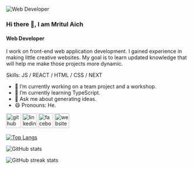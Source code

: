 ![Web Developer](https://res.cloudinary.com/dvaclg6kh/image/upload/v1730356188/github-header-image_h9siq7.png)

### Hi there 👋, I am Mritul Aich
#### Web Developer

I work on front-end web application development. I gained experience in making little creative websites. My goal is to learn updated knowledge that will help me make those projects more dynamic. 

Skills: JS / REACT / HTML / CSS / NEXT

- 🔭 I’m currently working on a team project and a workshop. 
- 🌱 I’m currently learning TypeScript. 
- 💬 Ask me about generating ideas. 
- 😄 Pronouns: He. 


[<img src='https://cdn.jsdelivr.net/npm/simple-icons@3.0.1/icons/github.svg' alt='github' height='40'>](https://github.com/MritulAich)  [<img src='https://cdn.jsdelivr.net/npm/simple-icons@3.0.1/icons/linkedin.svg' alt='linkedin' height='40'>](https://www.linkedin.com/in/https://www.linkedin.com/in/mritul-aich-developer//)  [<img src='https://cdn.jsdelivr.net/npm/simple-icons@3.0.1/icons/facebook.svg' alt='facebook' height='40'>](https://www.facebook.com/https://www.facebook.com/mritulaich)  [<img src='https://cdn.jsdelivr.net/npm/simple-icons@3.0.1/icons/icloud.svg' alt='website' height='40'>](https://portfolio-mritul-aich.netlify.app/)  

[![Top Langs](https://github-readme-stats.vercel.app/api/top-langs/?username=MritulAich)](https://github.com/anuraghazra/github-readme-stats)

![GitHub stats](https://github-readme-stats.vercel.app/api?username=MritulAich&show_icons=true)  

![GitHub streak stats](https://streak-stats.demolab.com/?user=MritulAich)  

